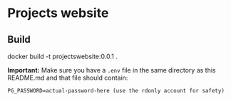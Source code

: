 # Projects website

## Build

docker build -t projectswebsite:0.0.1 .

**Important:** Make sure you have a `.env` file in the same directory as this README.md and that file should contain:

```txt
PG_PASSWORD=actual-password-here (use the rdonly account for safety)
```